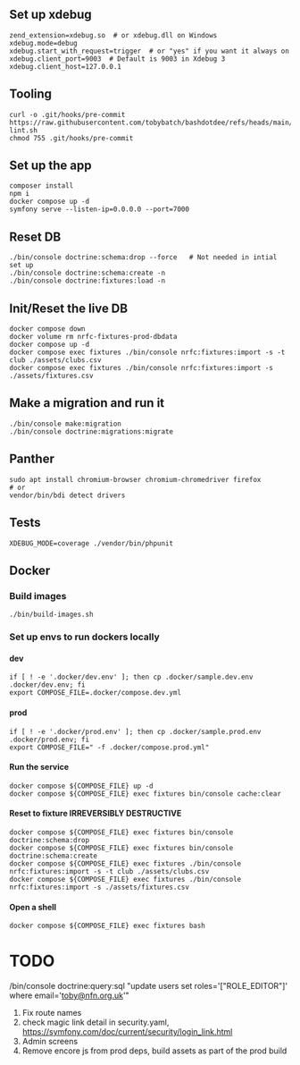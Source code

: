 
## Set up xdebug

```shell
zend_extension=xdebug.so  # or xdebug.dll on Windows
xdebug.mode=debug
xdebug.start_with_request=trigger  # or "yes" if you want it always on
xdebug.client_port=9003  # Default is 9003 in Xdebug 3
xdebug.client_host=127.0.0.1
```

## Tooling

```shell
curl -o .git/hooks/pre-commit https://raw.githubusercontent.com/tobybatch/bashdotdee/refs/heads/main/bin/commit-lint.sh
chmod 755 .git/hooks/pre-commit
```

## Set up the app

```shell
composer install
npm i
docker compose up -d
symfony serve --listen-ip=0.0.0.0 --port=7000
```

## Reset DB

```shell
./bin/console doctrine:schema:drop --force   # Not needed in intial set up
./bin/console doctrine:schema:create -n
./bin/console doctrine:fixtures:load -n
```

## Init/Reset the live DB

```shell
docker compose down
docker volume rm nrfc-fixtures-prod-dbdata
docker compose up -d
docker compose exec fixtures ./bin/console nrfc:fixtures:import -s -t club ./assets/clubs.csv
docker compose exec fixtures ./bin/console nrfc:fixtures:import -s ./assets/fixtures.csv
```

## Make a migration and run it

```shell
./bin/console make:migration
./bin/console doctrine:migrations:migrate
```

## Panther

```shell
sudo apt install chromium-browser chromium-chromedriver firefox
# or
vendor/bin/bdi detect drivers
```

## Tests

```shell
XDEBUG_MODE=coverage ./vendor/bin/phpunit 
```

## Docker

### Build images

```shell
./bin/build-images.sh
```

### Set up envs to run dockers locally

#### dev

```shell
if [ ! -e '.docker/dev.env' ]; then cp .docker/sample.dev.env .docker/dev.env; fi
export COMPOSE_FILE=.docker/compose.dev.yml
```

#### prod

```shell
if [ ! -e '.docker/prod.env' ]; then cp .docker/sample.prod.env .docker/prod.env; fi
export COMPOSE_FILE=" -f .docker/compose.prod.yml"
```

#### Run the service

```shell
docker compose ${COMPOSE_FILE} up -d
docker compose ${COMPOSE_FILE} exec fixtures bin/console cache:clear
```

#### Reset to fixture IRREVERSIBLY DESTRUCTIVE

```shell
docker compose ${COMPOSE_FILE} exec fixtures bin/console doctrine:schema:drop
docker compose ${COMPOSE_FILE} exec fixtures bin/console doctrine:schema:create
docker compose ${COMPOSE_FILE} exec fixtures ./bin/console nrfc:fixtures:import -s -t club ./assets/clubs.csv
docker compose ${COMPOSE_FILE} exec fixtures ./bin/console nrfc:fixtures:import -s ./assets/fixtures.csv
```

#### Open a shell

```shell
docker compose ${COMPOSE_FILE} exec fixtures bash
```

# TODO

/bin/console doctrine:query:sql "update users set roles='[\"ROLE_EDITOR\"]' where email='toby@nfn.org.uk'"

1. Fix route names
2. check magic link detail in security.yaml, https://symfony.com/doc/current/security/login_link.html
3. Admin screens
4. Remove encore js from prod deps, build assets as part of the prod build